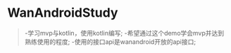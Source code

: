 # WanAndroidStudy
> -学习mvp与kotlin，使用kotlin编写;
  -希望通过这个demo学会mvp并达到熟练使用的程度;
  -使用的接口api是wanandroid开放的api接口;
